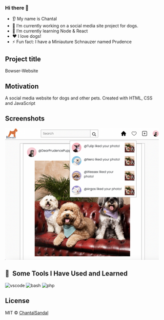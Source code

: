 ### Hi there 👋
* 👂 My name is Chantal
* 🔭 I’m currently working on a social media site project for dogs.
* 🌱 I’m currently learning Node & React
* ❤️ I love dogs!
* ⚡ Fun fact: I have a Miniauture Schnauzer named Prudence

## Project title
Bowser-Website

## Motivation
A social media website for dogs and other pets. Created with HTML, CSS and JavaScript

## Screenshots
![](Screenshot.png)

<h2> 🚀 &nbsp;Some Tools I Have Used and Learned</h2>
<p align="left">
<img src="https://cdn.jsdelivr.net/gh/devicons/devicon/icons/vscode/vscode-original.svg" alt="vscode" width="45" height="45"/>
<img src="https://cdn.jsdelivr.net/gh/devicons/devicon/icons/bash/bash-original.svg" alt="bash" width="45" height="45"/>
<img src="https://cdn.jsdelivr.net/gh/devicons/devicon/icons/php/php-original.svg" alt="php" width="45" height="45"/>
</p>

## License
MIT © [ChantalSandal]()